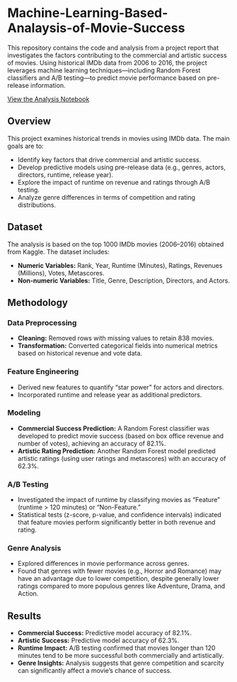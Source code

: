 # Machine-Learning-Based-Analaysis-of-Movie-Success


This repository contains the code and analysis from a project report that investigates the factors contributing to the commercial and artistic success of movies. Using historical IMDb data from 2006 to 2016, the project leverages machine learning techniques—including Random Forest classifiers and A/B testing—to predict movie performance based on pre-release information. 

[View the Analysis Notebook](./notebooks/analysis.ipynb)


## Overview
This project examines historical trends in movies using IMDb data. The main goals are to:
- Identify key factors that drive commercial and artistic success.
- Develop predictive models using pre-release data (e.g., genres, actors, directors, runtime, release year).
- Explore the impact of runtime on revenue and ratings through A/B testing.
- Analyze genre differences in terms of competition and rating distributions.

## Dataset
The analysis is based on the top 1000 IMDb movies (2006–2016) obtained from Kaggle. The dataset includes:
- **Numeric Variables:** Rank, Year, Runtime (Minutes), Ratings, Revenues (Millions), Votes, Metascores.
- **Non-numeric Variables:** Title, Genre, Description, Directors, and Actors.

## Methodology

### Data Preprocessing
- **Cleaning:** Removed rows with missing values to retain 838 movies.
- **Transformation:** Converted categorical fields into numerical metrics based on historical revenue and vote data.

### Feature Engineering
- Derived new features to quantify “star power” for actors and directors.
- Incorporated runtime and release year as additional predictors.

### Modeling
- **Commercial Success Prediction:** A Random Forest classifier was developed to predict movie success (based on box office revenue and number of votes), achieving an accuracy of 82.1%.
- **Artistic Rating Prediction:** Another Random Forest model predicted artistic ratings (using user ratings and metascores) with an accuracy of 62.3%.

### A/B Testing
- Investigated the impact of runtime by classifying movies as “Feature” (runtime > 120 minutes) or “Non-Feature.”
- Statistical tests (z-score, p-value, and confidence intervals) indicated that feature movies perform significantly better in both revenue and rating.

### Genre Analysis
- Explored differences in movie performance across genres.
- Found that genres with fewer movies (e.g., Horror and Romance) may have an advantage due to lower competition, despite generally lower ratings compared to more populous genres like Adventure, Drama, and Action.

## Results
- **Commercial Success:** Predictive model accuracy of 82.1%.
- **Artistic Success:** Predictive model accuracy of 62.3%.
- **Runtime Impact:** A/B testing confirmed that movies longer than 120 minutes tend to be more successful both commercially and artistically.
- **Genre Insights:** Analysis suggests that genre competition and scarcity can significantly affect a movie’s chance of success.
